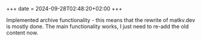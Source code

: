 +++
date = 2024-09-28T02:48:20+02:00
+++

Implemented archive functionality - this means that the rewrite of matkv.dev is mostly done. The main functionality works, I just need to re-add the old content now.